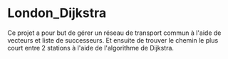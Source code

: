 # London_Dijkstra

Ce projet a pour but de gérer un réseau de transport commun à l'aide de vecteurs et liste de successeurs.
Et ensuite de trouver le chemin le plus court entre 2 stations à l'aide de l'algorithme de Dijkstra.
